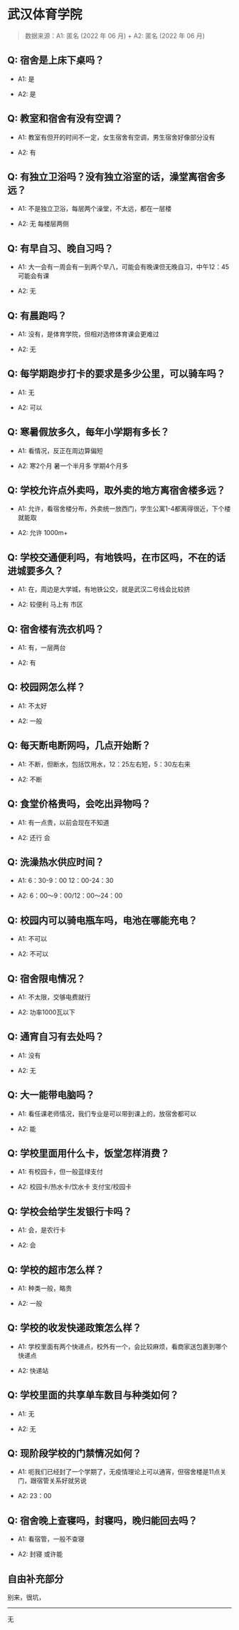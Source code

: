 # 武汉体育学院

> 数据来源：A1: 匿名 (2022 年 06 月) + A2: 匿名 (2022 年 06 月)

## Q: 宿舍是上床下桌吗？

- A1: 是

- A2: 是

## Q: 教室和宿舍有没有空调？

- A1: 教室有但开的时间不一定，女生宿舍有空调，男生宿舍好像部分没有

- A2: 有

## Q: 有独立卫浴吗？没有独立浴室的话，澡堂离宿舍多远？

- A1: 不是独立卫浴，每层两个澡堂，不太远，都在一层楼

- A2: 无 每楼层两侧

## Q: 有早自习、晚自习吗？

- A1: 大一会有一周会有一到两个早八，可能会有晚课但无晚自习，中午12：45可能会有课

- A2: 无

## Q: 有晨跑吗？

- A1: 没有，是体育学院，但相对选修体育课会更难过

- A2: 无

## Q: 每学期跑步打卡的要求是多少公里，可以骑车吗？

- A1: 无

- A2: 可以

## Q: 寒暑假放多久，每年小学期有多长？

- A1: 看情况，反正在周边算偏短

- A2: 寒2个月 暑一个半月多 学期4个月多

## Q: 学校允许点外卖吗，取外卖的地方离宿舍楼多远？

- A1: 允许，看宿舍楼分布，外卖统一放西门，学生公寓1-4都离得很近，下个楼就能取

- A2: 允许 1000m+

## Q: 学校交通便利吗，有地铁吗，在市区吗，不在的话进城要多久？

- A1: 在，周边是大学城，有地铁公交，就是武汉二号线会比较挤

- A2: 较便利 马上有 市区

## Q: 宿舍楼有洗衣机吗？

- A1: 有，一层两台

- A2: 有

## Q: 校园网怎么样？

- A1: 不太好

- A2: 一般

## Q: 每天断电断网吗，几点开始断？

- A1: 不断，但断水，包括饮用水，12：25左右短，5：30左右来

- A2: 不断

## Q: 食堂价格贵吗，会吃出异物吗？

- A1: 有一点贵，以前会现在不知道

- A2: 还行 会

## Q: 洗澡热水供应时间？

- A1: 6：30-9：00     12：00-24：30

- A2: 6：00～9：00/12：00～24：00

## Q: 校园内可以骑电瓶车吗，电池在哪能充电？

- A1: 不可以

- A2: 不可以

## Q: 宿舍限电情况？

- A1: 不太限，交够电费就行

- A2: 功率1000瓦以下

## Q: 通宵自习有去处吗？

- A1: 没有

- A2: 无

## Q: 大一能带电脑吗？

- A1: 看任课老师情况，我们专业是可以带到课上的，放宿舍都可以

- A2: 能

## Q: 学校里面用什么卡，饭堂怎样消费？

- A1: 有校园卡，但一般蓝绿支付

- A2: 校园卡/热水卡/饮水卡 支付宝/校园卡

## Q: 学校会给学生发银行卡吗？

- A1: 会，是农行卡

- A2: 会

## Q: 学校的超市怎么样？

- A1: 种类一般，略贵

- A2: 一般

## Q: 学校的收发快递政策怎么样？

- A1: 学校里面有两个快递点，校外有一个，会比较麻烦，看商家送包裹到哪个快递点

- A2: 快递站

## Q: 学校里面的共享单车数目与种类如何？

- A1: 无

- A2: 无

## Q: 现阶段学校的门禁情况如何？

- A1: 呃我们已经封了一个学期了，无疫情理论上可以通宵，但宿舍楼是11点关门，跟宿管关系好就另说

- A2: 23：00

## Q: 宿舍晚上查寝吗，封寝吗，晚归能回去吗？

- A1: 看宿管，一般不查寝

- A2: 封寝 或许能

## 自由补充部分

别来，很坑，

***

无